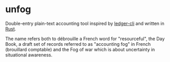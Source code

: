# unfog

Double-entry plain-text accounting tool inspired by [ledger-cli](ledger-cli.org/) and written in [Rust](https://www.rust-lang.org/).

The name refers both to débrouille a French word for "resourceful", the Day Book, a draft set of records referred to as "accounting fog" in French (brouillard comptable) and the Fog of war which is about uncertainty in situational awareness.
